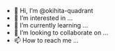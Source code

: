 - 👋 Hi, I’m @okihita-quadrant
- 👀 I’m interested in ...
- 🌱 I’m currently learning ...
- 💞️ I’m looking to collaborate on ...
- 📫 How to reach me ...

<!---
okihita-quadrant/okihita-quadrant is a ✨ special ✨ repository because its `README.md` (this file) appears on your GitHub profile.
You can click the Preview link to take a look at your changes.
--->
